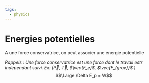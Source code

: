 ```yaml
---
tags:
  - physics
---
```

# Energies potentielles

A une force conservatrice, on peut associer une énergie potentielle

*Rappels : Une force conservatrice est une force dont le travail estr indépendant suivi.
Ex: ($\vec{P}$, $\vec{T}$, $\vec{F_e}$, $\vec{F_{grav}}$ )*
$$\Large \Delta E_p = W$$
